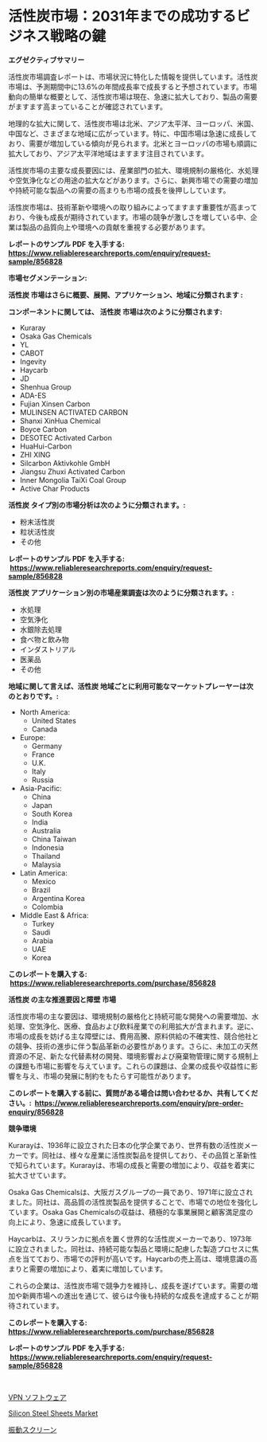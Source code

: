 <p><h1>活性炭市場：2031年までの成功するビジネス戦略の鍵</h1></p><p><strong>エグゼクティブサマリー</strong></p>
<p><p>活性炭市場調査レポートは、市場状況に特化した情報を提供しています。活性炭市場は、予測期間中に13.6%の年間成長率で成長すると予想されています。市場動向の簡単な概要として、活性炭市場は現在、急速に拡大しており、製品の需要がますます高まっていることが確認されています。</p><p>地理的な拡大に関して、活性炭市場は北米、アジア太平洋、ヨーロッパ、米国、中国など、さまざまな地域に広がっています。特に、中国市場は急速に成長しており、需要が増加している傾向が見られます。北米とヨーロッパの市場も順調に拡大しており、アジア太平洋地域はますます注目されています。</p><p>活性炭市場の主要な成長要因には、産業部門の拡大、環境規制の厳格化、水処理や空気浄化などの用途の拡大などがあります。さらに、新興市場での需要の増加や持続可能な製品への需要の高まりも市場の成長を後押ししています。</p><p>活性炭市場は、技術革新や環境への取り組みによってますます重要性が高まっており、今後も成長が期待されています。市場の競争が激しさを増している中、企業は製品の品質向上や環境への貢献を重視する必要があります。</p></p>
<p><strong>レポートのサンプル PDF を入手する: <a href="https://www.reliableresearchreports.com/enquiry/request-sample/856828">https://www.reliableresearchreports.com/enquiry/request-sample/856828</a></strong></p>
<p><strong>市場セグメンテーション:</strong></p>
<p><strong> 活性炭 市場はさらに概要、展開、アプリケーション、地域に分類されます :</strong></p>
<p><strong>コンポーネントに関しては、 活性炭 市場は次のように分類されます: &nbsp;</strong></p>
<p><ul><li>Kuraray</li><li>Osaka Gas Chemicals</li><li>YL</li><li>CABOT</li><li>Ingevity</li><li>Haycarb</li><li>JD</li><li>Shenhua Group</li><li>ADA-ES</li><li>Fujian Xinsen Carbon</li><li>MULINSEN ACTIVATED CARBON</li><li>Shanxi XinHua Chemical</li><li>Boyce Carbon</li><li>DESOTEC Activated Carbon</li><li>HuaHui-Carbon</li><li>ZHI XING</li><li>Silcarbon Aktivkohle GmbH</li><li>Jiangsu Zhuxi Activated Carbon</li><li>Inner Mongolia TaiXi Coal Group</li><li>Active Char Products</li></ul></p>
<p><strong> 活性炭 タイプ別の市場分析は次のように分類されます。:</strong></p>
<p><ul><li>粉末活性炭</li><li>粒状活性炭</li><li>その他</li></ul></p>
<p><strong>レポートのサンプル PDF を入手する: &nbsp;<a href="https://www.reliableresearchreports.com/enquiry/request-sample/856828">https://www.reliableresearchreports.com/enquiry/request-sample/856828</a></strong></p>
<p><strong> 活性炭 アプリケーション別の市場産業調査は次のように分類されます。:</strong></p>
<p><ul><li>水処理</li><li>空気浄化</li><li>水銀除去処理</li><li>食べ物と飲み物</li><li>インダストリアル</li><li>医薬品</li><li>その他</li></ul></p>
<p><strong>地域に関して言えば、活性炭 地域ごとに利用可能なマーケットプレーヤーは次のとおりです。:</strong></p>
<p><ul>
    <li>
        North America:
        <ul>
            <li>United States</li>
            <li>Canada</li>
        </ul>
    </li>
    <li>
        Europe:
        <ul>
            <li>Germany</li>
            <li>France</li>
            <li>U.K.</li>
            <li>Italy</li>
            <li>Russia</li>
        </ul>
    </li>
    <li>
        Asia-Pacific:
        <ul>
            <li>China</li>
            <li>Japan</li>
            <li>South Korea</li>
            <li>India</li>
            <li>Australia</li>
            <li>China Taiwan</li>
            <li>Indonesia</li>
            <li>Thailand</li>
            <li>Malaysia</li>
        </ul>
    </li>
    <li>
        Latin America:
        <ul>
            <li>Mexico</li>
            <li>Brazil</li>
            <li>Argentina Korea</li>
            <li>Colombia</li>
        </ul>
    </li>
    <li>
        Middle East & Africa:
        <ul>
            <li>Turkey</li>
            <li>Saudi</li>
            <li>Arabia</li>
            <li>UAE</li>
            <li>Korea</li>
        </ul>
    </li>
    </ul></p>
<p><strong>このレポートを購入する: &nbsp;<a href="https://www.reliableresearchreports.com/purchase/856828">https://www.reliableresearchreports.com/purchase/856828</a></strong></p>
<p><strong>活性炭 の主な推進要因と障壁 市場</strong></p>
<p><p>活性炭市場の主な要因は、環境規制の厳格化と持続可能な開発への需要増加、水処理、空気浄化、医療、食品および飲料産業での利用拡大が含まれます。逆に、市場の成長を妨げる主な障壁には、費用高騰、原料供給の不確実性、競合他社との競争、技術の進歩に伴う製品革新の必要性があります。さらに、未加工の天然資源の不足、新たな代替素材の開発、環境影響および廃棄物管理に関する規制上の課題も市場に影響を与えています。これらの課題は、企業の成長や収益性に影響を与え、市場の発展に制約をもたらす可能性があります。</p></p>
<p><strong>このレポートを購入する前に、質問がある場合は問い合わせるか、共有してください。:&nbsp; <a href="https://www.reliableresearchreports.com/enquiry/pre-order-enquiry/856828">https://www.reliableresearchreports.com/enquiry/pre-order-enquiry/856828</a></strong></p>
<p><strong>競争環境</strong></p>
<p><p>Kurarayは、1936年に設立された日本の化学企業であり、世界有数の活性炭メーカーです。同社は、様々な産業に活性炭製品を提供しており、その品質と革新性で知られています。Kurarayは、市場の成長と需要の増加により、収益を着実に拡大させています。</p><p>Osaka Gas Chemicalsは、大阪ガスグループの一員であり、1971年に設立されました。同社は、高品質の活性炭製品を提供することで、市場での地位を強化しています。Osaka Gas Chemicalsの収益は、積極的な事業展開と顧客満足度の向上により、急速に成長しています。</p><p>Haycarbは、スリランカに拠点を置く世界的な活性炭メーカーであり、1973年に設立されました。同社は、持続可能な製品と環境に配慮した製造プロセスに焦点を当てており、市場での評判が高いです。Haycarbの売上高は、環境意識の高まりと需要の増加により、着実に増加しています。</p><p>これらの企業は、活性炭市場で競争力を維持し、成長を遂げています。需要の増加や新興市場への進出を通じて、彼らは今後も持続的な成長を達成することが期待されています。</p></p>
<p><strong>このレポートを購入する: &nbsp; <a href="https://www.reliableresearchreports.com/purchase/856828">https://www.reliableresearchreports.com/purchase/856828</a></strong></p>
<p><strong>レポートのサンプル PDF を入手する: &nbsp;<a href="https://www.reliableresearchreports.com/enquiry/request-sample/856828">https://www.reliableresearchreports.com/enquiry/request-sample/856828</a></strong><strong></strong></p>
<p>&nbsp;</p>
<p><p><a href="https://github.com/RodHoppe07/Market-Research-Report-List-1/blob/main/928233316969.md">VPN ソフトウェア</a></p><p><a href="https://metal-farmhouse-e95.notion.site/Silicon-Steel-Sheets-Market-Size-Evaluating-its-Market-Trends-Growth-and-Projections-2024-2031-b1f7c9f218d041eca09e5ea8bf62e601">Silicon Steel Sheets Market</a></p><p><a href="https://github.com/laurenreichert/Market-Research-Report-List-1/blob/main/643274916968.md">振動スクリーン</a></p></p>